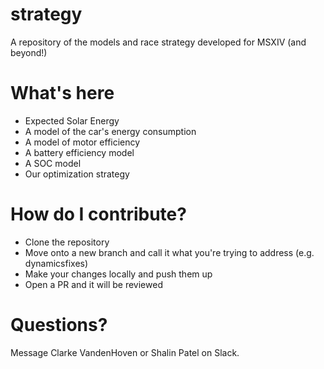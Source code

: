 # strategy
A repository of the models and race strategy developed for MSXIV (and beyond!)
# What's here
 - Expected Solar Energy
 - A model of the car's energy consumption
 - A model of motor efficiency
 - A battery efficiency model
 - A SOC model
 - Our optimization strategy

# How do I contribute?
 - Clone the repository
 - Move onto a new branch and call it what you're trying to address (e.g. dynamicsfixes)
 - Make your changes locally and push them up
 - Open a PR and it will be reviewed

# Questions?
Message Clarke VandenHoven or Shalin Patel on Slack.
